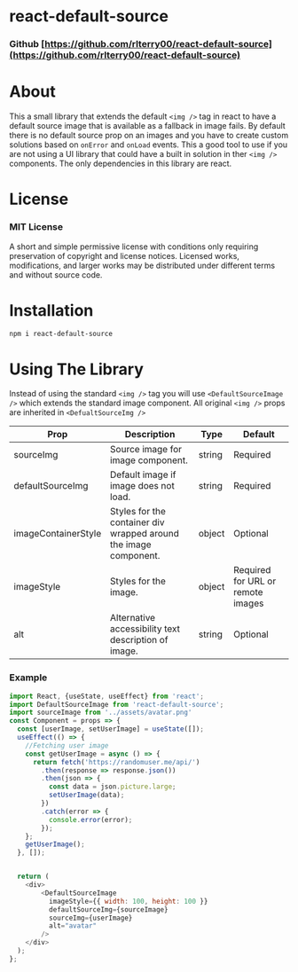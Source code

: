 # react-default-source

### Github [https://github.com/rlterry00/react-default-source](https://github.com/rlterry00/react-default-source)

# About

This a small library that extends the default `<img />` tag in react to have a default source image that is available as a fallback in image fails. By default there is no default source prop on an images and you have to create custom solutions based on `onError` and `onLoad` events. This a good tool to use if you are not using a UI library that could have a built in solution in ther `<img />` components. The only dependencies in this library are react.

# License

### MIT License

A short and simple permissive license with conditions only requiring preservation of copyright and license notices. Licensed works, modifications, and larger works may be distributed under different terms and without source code.

# Installation

`npm i react-default-source`

# Using The Library

Instead of using the standard `<img />` tag you will use `<DefaultSourceImage />` which extends the standard image component. All original `<img />` props are inherited in `<DefualtSourceImg />`

| Prop                | Description                                                      | Type   | Default                           |
| ------------------- | ---------------------------------------------------------------- | ------ | --------------------------------- |
| sourceImg           | Source image for image component.                                | string | Required                          |
| defaultSourceImg    | Default image if image does not load.                            | string | Required                          |
| imageContainerStyle | Styles for the container div wrapped around the image component. | object | Optional                          |
| imageStyle          | Styles for the image.                                            | object | Required for URL or remote images |
| alt                 | Alternative accessibility text description of image.             | string | Optional                          |

### Example

````js
import React, {useState, useEffect} from 'react';
import DefaultSourceImage from 'react-default-source';
import sourceImage from '../assets/avatar.png'
const Component = props => {
  const [userImage, setUserImage] = useState([]);
  useEffect(() => {
    //Fetching user image
    const getUserImage = async () => {
      return fetch('https://randomuser.me/api/')
        .then(response => response.json())
        .then(json => {
          const data = json.picture.large;
          setUserImage(data);
        })
        .catch(error => {
          console.error(error);
        });
    };
    getUserImage();
  }, []);


  return (
    <div>
        <DefaultSourceImage
          imageStyle={{ width: 100, height: 100 }}
          defaultSourceImg={sourceImage}
          sourceImg={userImage}
          alt="avatar"
        />
    </div>
  );
};







````

